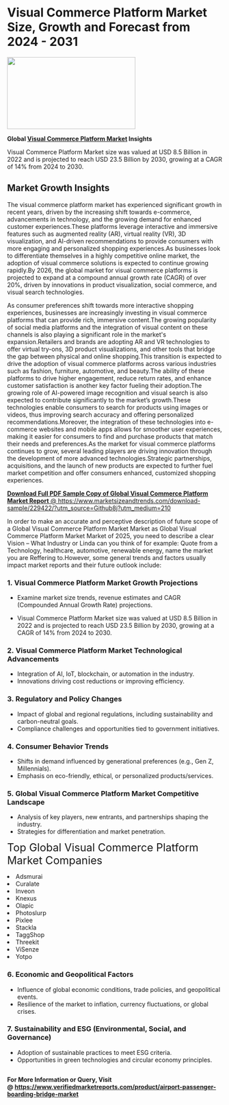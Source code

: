 <H1>Visual Commerce Platform Market Size, Growth and Forecast from 2024 - 2031</H1><img class="aligncenter size-medium wp-image-584254" src="https://thirdeyenews.in/wp-content/uploads/2024/09/Global-Market-Research-300x168.jpeg" alt="" width="300" height="168" /><p><strong>Global&nbsp;<a href="https://www.marketsizeandtrends.com/download-sample/229422/?utm_source=Github8j?utm_medium=210">Visual Commerce Platform Market</a> Insights</strong></p><p>Visual Commerce Platform Market size was valued at USD 8.5 Billion in 2022 and is projected to reach USD 23.5 Billion by 2030, growing at a CAGR of 14% from 2024 to 2030.</p><p><h2>Market Growth Insights</h2> <p>The visual commerce platform market has experienced significant growth in recent years, driven by the increasing shift towards e-commerce, advancements in technology, and the growing demand for enhanced customer experiences.These platforms leverage interactive and immersive features such as augmented reality (AR), virtual reality (VR), 3D visualization, and AI-driven recommendations to provide consumers with more engaging and personalized shopping experiences.As businesses look to differentiate themselves in a highly competitive online market, the adoption of visual commerce solutions is expected to continue growing rapidly.By 2026, the global market for visual commerce platforms is projected to expand at a compound annual growth rate (CAGR) of over 20%, driven by innovations in product visualization, social commerce, and visual search technologies.</p> <p><a href="#"></a></p> <p>As consumer preferences shift towards more interactive shopping experiences, businesses are increasingly investing in visual commerce platforms that can provide rich, immersive content.The growing popularity of social media platforms and the integration of visual content on these channels is also playing a significant role in the market's expansion.Retailers and brands are adopting AR and VR technologies to offer virtual try-ons, 3D product visualizations, and other tools that bridge the gap between physical and online shopping.This transition is expected to drive the adoption of visual commerce platforms across various industries such as fashion, furniture, automotive, and beauty.The ability of these platforms to drive higher engagement, reduce return rates, and enhance customer satisfaction is another key factor fueling their adoption.The growing role of AI-powered image recognition and visual search is also expected to contribute significantly to the market’s growth.These technologies enable consumers to search for products using images or videos, thus improving search accuracy and offering personalized recommendations.Moreover, the integration of these technologies into e-commerce websites and mobile apps allows for smoother user experiences, making it easier for consumers to find and purchase products that match their needs and preferences.As the market for visual commerce platforms continues to grow, several leading players are driving innovation through the development of more advanced technologies.Strategic partnerships, acquisitions, and the launch of new products are expected to further fuel market competition and offer consumers enhanced, customized shopping experiences.</p> <p><a href="#"></p><p><span class=""><strong>Download Full PDF Sample Copy of Global Visual Commerce Platform Market Report</strong> @ <a href="https://www.marketsizeandtrends.com/download-sample/229422/?utm_source=Github8j?utm_medium=210" target="_blank">https://www.marketsizeandtrends.com/download-sample/229422/?utm_source=Github8j?utm_medium=210</a></span></p><p>In order to make an accurate and perceptive description of future scope of a Global&nbsp;Visual Commerce Platform Market Market as Global&nbsp;Visual Commerce Platform Market Market of 2025, you need to describe a clear Vision &ndash; What Industry or Linda can you think of for example: Quote from a Technology, healthcare, automotive, renewable energy, name the market you are Reffering to.However, some general trends and factors usually impact market reports and their future outlook include:</p><h3>1.&nbsp;<strong>Visual Commerce Platform Market Growth Projections</strong></h3><ul><li>Examine market size trends, revenue estimates and CAGR (Compounded Annual Growth Rate) projections.</li><li><p>Visual Commerce Platform Market size was valued at USD 8.5 Billion in 2022 and is projected to reach USD 23.5 Billion by 2030, growing at a CAGR of 14% from 2024 to 2030.</p></li></ul><h3>2.&nbsp;<strong>Visual Commerce Platform Market Technological Advancements</strong></h3><ul><li>Integration of AI, IoT, blockchain, or automation in the industry.</li><li>Innovations driving cost reductions or improving efficiency.</li></ul><h3>3.&nbsp;<strong>Regulatory and Policy Changes</strong></h3><ul><li>Impact of global and regional regulations, including sustainability and carbon-neutral goals.</li><li>Compliance challenges and opportunities tied to government initiatives.</li></ul><h3>4.&nbsp;<strong>Consumer Behavior Trends</strong></h3><ul><li>Shifts in demand influenced by generational preferences (e.g., Gen Z, Millennials).</li><li>Emphasis on eco-friendly, ethical, or personalized products/services.</li></ul><h3>5.&nbsp;<strong>Global Visual Commerce Platform Market Competitive Landscape</strong></h3><ul><li>Analysis of key players, new entrants, and partnerships shaping the industry.</li><li>Strategies for differentiation and market penetration.</li></ul><p data-pm-slice="1 1 []"><span style="color: inherit; font-family: inherit; font-size: 25px;">Top Global Visual Commerce Platform Market Companies</span></p><div class="" data-test-id=""><p><li>Adsmurai</li><li> Curalate</li><li> Inveon</li><li> Knexus</li><li> Olapic</li><li> Photoslurp</li><li> Pixlee</li><li> Stackla</li><li> TaggShop</li><li> Threekit</li><li> ViSenze</li><li> Yotpo</li></p></div><h3>6.&nbsp;<strong>Economic and Geopolitical Factors</strong></h3><ul><li>Influence of global economic conditions, trade policies, and geopolitical events.</li><li>Resilience of the market to inflation, currency fluctuations, or global crises.</li></ul><h3>7.&nbsp;<strong>Sustainability and ESG (Environmental, Social, and Governance)</strong></h3><ul><li>Adoption of sustainable practices to meet ESG criteria.</li><li>Opportunities in green technologies and circular economy principles.</li></ul><h2><strong style="font-size: 14px;">For More Information or Query, Visit @&nbsp;</strong><a style="background-color: #ffffff; font-size: 14px;" href="https://www.marketsizeandtrends.com/report/visual-commerce-platform-market/" target="_blank">https://www.verifiedmarketreports.com/product/airport-passenger-boarding-bridge-market</a></h2>